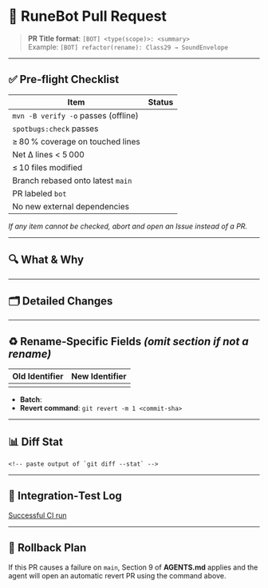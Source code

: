 # 🤖 RuneBot Pull Request

> **PR Title format**: `[BOT] <type(scope)>: <summary>`\
> Example: `[BOT] refactor(rename): Class29 → SoundEnvelope`

---

## ✅ Pre‑flight Checklist

| Item                                | Status |
| ----------------------------------- | ------ |
| `mvn -B verify -o` passes (offline) |        |
| `spotbugs:check` passes             |        |
| ≥ 80 % coverage on touched lines    |        |
| Net Δ lines < 5 000                 |        |
| ≤ 10 files modified                 |        |
| Branch rebased onto latest `main`   |        |
| PR labeled `bot`                    |        |
| No new external dependencies        |        |

*If any item cannot be checked, abort and open an Issue instead of a PR.*

---

## 🔍 What & Why

---

## 🗂️ Detailed Changes

---

## ♻️ Rename‑Specific Fields *(omit section if not a rename)*

| Old Identifier | New Identifier |
| -------------- | -------------- |
|                |                |

- **Batch**:&#x20;
- **Revert command**: `git revert -m 1 <commit-sha>`

---

## 📊 Diff Stat

```text
<!-- paste output of `git diff --stat` -->
```

---

## 🧪 Integration‑Test Log

[Successful CI run](<!-- URL -->)

---

## 📝 Rollback Plan

If this PR causes a failure on `main`, Section 9 of **AGENTS.md** applies and the agent will open an automatic revert PR using the command above.

